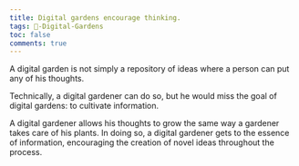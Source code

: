 ```yaml
---
title: Digital gardens encourage thinking.
tags: 🌱-Digital-Gardens
toc: false
comments: true
---
```


A digital garden is not simply a repository of ideas where a person can put any of his thoughts.

Technically, a digital gardener can do so, but he would miss the goal of digital gardens: to cultivate information.

A digital gardener allows his thoughts to grow the same way a gardener takes care of his plants. In doing so, a digital gardener gets to the essence of information, encouraging the creation of novel ideas throughout the process.
